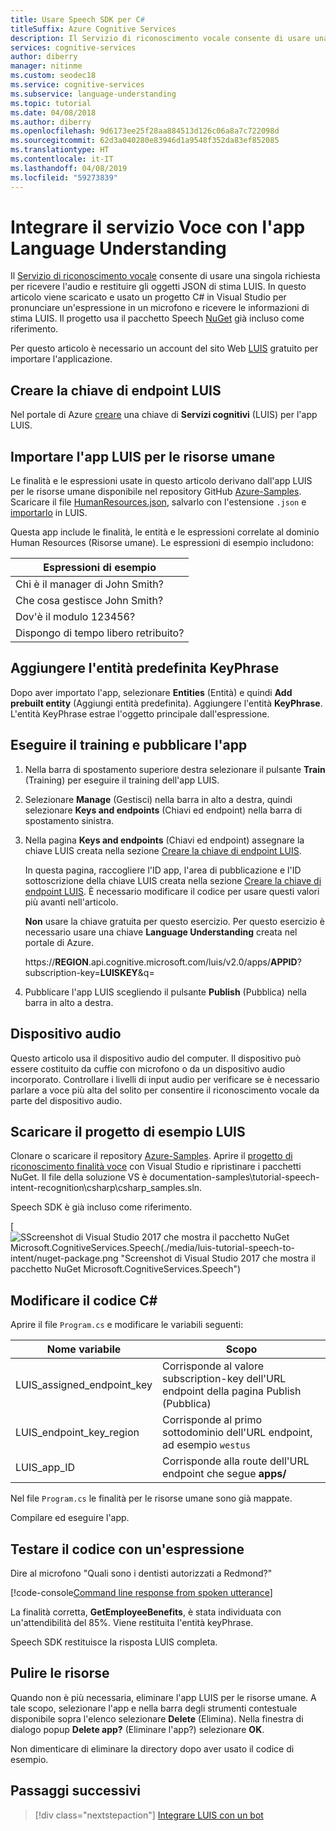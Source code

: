 ```yaml
---
title: Usare Speech SDK per C#
titleSuffix: Azure Cognitive Services
description: Il Servizio di riconoscimento vocale consente di usare una singola richiesta per ricevere l'audio e restituire gli oggetti JSON di stima LUIS. In questo articolo viene scaricato e usato un progetto C# in Visual Studio per pronunciare un'espressione in un microfono e ricevere le informazioni di stima LUIS.
services: cognitive-services
author: diberry
manager: nitinme
ms.custom: seodec18
ms.service: cognitive-services
ms.subservice: language-understanding
ms.topic: tutorial
ms.date: 04/08/2018
ms.author: diberry
ms.openlocfilehash: 9d6173ee25f28aa884513d126c06a8a7c722098d
ms.sourcegitcommit: 62d3a040280e83946d1a9548f352da83ef852085
ms.translationtype: HT
ms.contentlocale: it-IT
ms.lasthandoff: 04/08/2019
ms.locfileid: "59273839"
---
```

# <a name="integrate-speech-service-with-your-language-understanding-app"></a>Integrare il servizio Voce con l'app Language Understanding
Il [Servizio di riconoscimento vocale](https://docs.microsoft.com/azure/cognitive-services/Speech-Service/) consente di usare una singola richiesta per ricevere l'audio e restituire gli oggetti JSON di stima LUIS. In questo articolo viene scaricato e usato un progetto C# in Visual Studio per pronunciare un'espressione in un microfono e ricevere le informazioni di stima LUIS. Il progetto usa il pacchetto Speech [NuGet](https://www.nuget.org/packages/Microsoft.CognitiveServices.Speech/) già incluso come riferimento. 

Per questo articolo è necessario un account del sito Web [LUIS][LUIS] gratuito per importare l'applicazione.

## <a name="create-luis-endpoint-key"></a>Creare la chiave di endpoint LUIS
Nel portale di Azure [creare](luis-how-to-azure-subscription.md) una chiave di **Servizi cognitivi** (LUIS) per l'app LUIS.  

## <a name="import-human-resources-luis-app"></a>Importare l'app LUIS per le risorse umane
Le finalità e le espressioni usate in questo articolo derivano dall'app LUIS per le risorse umane disponibile nel repository GitHub [Azure-Samples](https://github.com/Azure-Samples/cognitive-services-language-understanding). Scaricare il file [HumanResources.json](https://github.com/Azure-Samples/cognitive-services-language-understanding/blob/master/documentation-samples/tutorials/HumanResources.json), salvarlo con l'estensione `.json` e [importarlo](luis-how-to-start-new-app.md#import-new-app) in LUIS. 

Questa app include le finalità, le entità e le espressioni correlate al dominio Human Resources (Risorse umane). Le espressioni di esempio includono:

|Espressioni di esempio|
|--|
|Chi è il manager di John Smith?|
|Che cosa gestisce John Smith?|
|Dov'è il modulo 123456?|
|Dispongo di tempo libero retribuito?|


## <a name="add-keyphrase-prebuilt-entity"></a>Aggiungere l'entità predefinita KeyPhrase
Dopo aver importato l'app, selezionare **Entities** (Entità) e quindi **Add prebuilt entity** (Aggiungi entità predefinita). Aggiungere l'entità **KeyPhrase**. L'entità KeyPhrase estrae l'oggetto principale dall'espressione.

## <a name="train-and-publish-the-app"></a>Eseguire il training e pubblicare l'app
1. Nella barra di spostamento superiore destra selezionare il pulsante **Train** (Training) per eseguire il training dell'app LUIS.

2. Selezionare **Manage** (Gestisci) nella barra in alto a destra, quindi selezionare **Keys and endpoints** (Chiavi ed endpoint) nella barra di spostamento sinistra. 

3. Nella pagina **Keys and endpoints** (Chiavi ed endpoint) assegnare la chiave LUIS creata nella sezione [Creare la chiave di endpoint LUIS](#create-luis-endpoint-key).

   In questa pagina, raccogliere l'ID app, l'area di pubblicazione e l'ID sottoscrizione della chiave LUIS creata nella sezione [Creare la chiave di endpoint LUIS](#create-luis-endpoint-key). È necessario modificare il codice per usare questi valori più avanti nell'articolo. 
  
   **Non** usare la chiave gratuita per questo esercizio. Per questo esercizio è necessario usare una chiave **Language Understanding** creata nel portale di Azure. 

   https://**REGION**.api.cognitive.microsoft.com/luis/v2.0/apps/**APPID**?subscription-key=**LUISKEY**&q=


4. Pubblicare l'app LUIS scegliendo il pulsante **Publish** (Pubblica) nella barra in alto a destra. 

## <a name="audio-device"></a>Dispositivo audio
Questo articolo usa il dispositivo audio del computer. Il dispositivo può essere costituito da cuffie con microfono o da un dispositivo audio incorporato. Controllare i livelli di input audio per verificare se è necessario parlare a voce più alta del solito per consentire il riconoscimento vocale da parte del dispositivo audio. 

## <a name="download-the-luis-sample-project"></a>Scaricare il progetto di esempio LUIS
 Clonare o scaricare il repository [Azure-Samples](https://github.com/Azure-Samples/cognitive-services-language-understanding). Aprire il [progetto di riconoscimento finalità voce](https://github.com/Azure-Samples/cognitive-services-language-understanding/tree/master/documentation-samples/tutorial-speech-intent-recognition) con Visual Studio e ripristinare i pacchetti NuGet. Il file della soluzione VS è documentation-samples\tutorial-speech-intent-recognition\csharp\csharp_samples.sln.

Speech SDK è già incluso come riferimento. 

[![SScreenshot di Visual Studio 2017 che mostra il pacchetto NuGet Microsoft.CognitiveServices.Speech(./media/luis-tutorial-speech-to-intent/nuget-package.png "Screenshot di Visual Studio 2017 che mostra il pacchetto NuGet Microsoft.CognitiveServices.Speech")](./media/luis-tutorial-speech-to-intent/nuget-package.png#lightbox)

## <a name="modify-the-c-code"></a>Modificare il codice C#
Aprire il file `Program.cs` e modificare le variabili seguenti:

|Nome variabile|Scopo|
|--|--|
|LUIS_assigned_endpoint_key|Corrisponde al valore subscription-key dell'URL endpoint della pagina Publish (Pubblica)|
|LUIS_endpoint_key_region|Corrisponde al primo sottodominio dell'URL endpoint, ad esempio `westus`|
|LUIS_app_ID|Corrisponde alla route dell'URL endpoint che segue **apps/**|

Nel file `Program.cs` le finalità per le risorse umane sono già mappate.

Compilare ed eseguire l'app. 

## <a name="test-code-with-utterance"></a>Testare il codice con un'espressione
Dire al microfono "Quali sono i dentisti autorizzati a Redmond?"

[!code-console[Command line response from spoken utterance](~/samples-luis/documentation-samples/tutorial-speech-intent-recognition/console-output.txt "Command line response from spoken utterance")]

La finalità corretta, **GetEmployeeBenefits**, è stata individuata con un'attendibilità del 85%. Viene restituita l'entità keyPhrase. 

Speech SDK restituisce la risposta LUIS completa. 

## <a name="clean-up-resources"></a>Pulire le risorse
Quando non è più necessaria, eliminare l'app LUIS per le risorse umane. A tale scopo, selezionare l'app e nella barra degli strumenti contestuale disponibile sopra l'elenco selezionare **Delete** (Elimina). Nella finestra di dialogo popup **Delete app?** (Eliminare l'app?) selezionare **OK**.

Non dimenticare di eliminare la directory dopo aver usato il codice di esempio.

## <a name="next-steps"></a>Passaggi successivi

> [!div class="nextstepaction"]
> [Integrare LUIS con un bot](luis-csharp-tutorial-build-bot-framework-sample.md)

[LUIS]: https://docs.microsoft.com/azure/cognitive-services/luis/luis-reference-regions#luis-website

